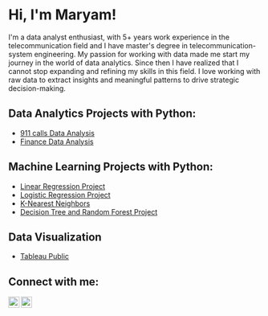 <h1>Hi, I'm Maryam! </h1>

I'm a data analyst enthusiast, with 5+ years work experience in the telecommunication field and I have master's degree in telecommunication-system engineering. My passion for working with data made me start my journey in the world of data analytics. Since then I have realized that I cannot stop expanding and refining my skills in this field. I love working with raw data to extract insights and meaningful patterns to drive strategic decision-making.
                            
<h2> Data Analytics Projects with Python:</h2>


  - [911 calls Data Analysis](https://github.com/Maryam-Hosseini91/911-calls)
  - [Finance Data Analysis](https://github.com/Maryam-Hosseini91/Finance-Data-Analysis/tree/main)
  
 <h2> Machine Learning Projects with Python:</h2>
 
  - [Linear Regression Project](https://github.com/Maryam-Hosseini91/Linear-Regression-Project)
  - [Logistic Regression Project](https://github.com/Maryam-Hosseini91/Logistic-Regression)
  - [K-Nearest Neighbors](https://github.com/Maryam-Hosseini91/K-Nearest-Neighbors)
  - [Decision Tree and Random Forest Project](https://github.com/Maryam-Hosseini91/Decision-Tree-and-Random-Forest-Project/blob/main/README.md)

<h2>Data Visualization</h2>

  - [Tableau Public](https://public.tableau.com/app/profile/maryam.hosseini4648)



<h2> Connect with me:</h2>

[<img align="left"  width="22px" src="https://upload.wikimedia.org/wikipedia/commons/c/ca/LinkedIn_logo_initials.png" />][linkedin]
[<img align="left"  width="22px" src="https://upload.wikimedia.org/wikipedia/commons/7/7e/Gmail_icon_%282020%29.svg" />][Gmail]





[linkedin]: https://www.linkedin.com/in/maryam-hosseini-51103b255/
[Gmail]:https://mail.google.com/mail/?view=cm&to=hosseini.smh.70@gmail.com


